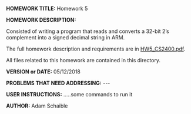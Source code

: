 **HOMEWORK TITLE:** Homework 5

**HOMEWORK DESCRIPTION:** 

Consisted of writing a program that reads and converts a 32-bit 2’s complement into a signed decimal string in ARM.

The full homework description and requirements are in [HW5_CS2400.pdf](https://github.com/AdamSchaible/MSU_Denver/blob/master/CS%202400%20Computer%20Organization%202%20(Spring%202018)/Homework%205/HW5_CS2400.pdf).

All files related to this homework are contained in this directory.

**VERSION or DATE:** 05/12/2018

**PROBLEMS THAT NEED ADDRESSING:** ---

**USER INSTRUCTIONS:** 
.....some commands to run it

**AUTHOR:** Adam Schaible
